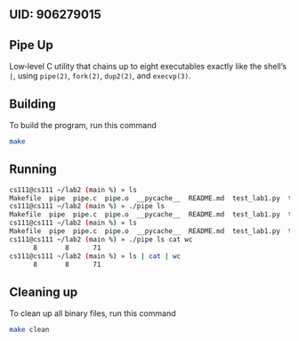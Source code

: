 ## UID: 906279015

## Pipe Up

Low‑level C utility that chains up to eight executables exactly like the shell’s `|`, using `pipe(2)`, `fork(2)`, `dup2(2)`, and `execvp(3)`.

## Building

To build the program,  run this command 
```bash
make
```
## Running
```bash
cs111@cs111 ~/lab2 (main %) » ls
Makefile  pipe  pipe.c  pipe.o  __pycache__  README.md  test_lab1.py  test.py
cs111@cs111 ~/lab2 (main %) » ./pipe ls
Makefile  pipe  pipe.c  pipe.o  __pycache__  README.md  test_lab1.py  test.py
cs111@cs111 ~/lab2 (main %) » ls
Makefile  pipe  pipe.c  pipe.o  __pycache__  README.md  test_lab1.py  test.py
cs111@cs111 ~/lab2 (main %) » ./pipe ls cat wc
      8       8      71
cs111@cs111 ~/lab2 (main %) » ls | cat | wc
      8       8      71
```

## Cleaning up

To clean up all binary files, run this command
```bash
make clean
```
